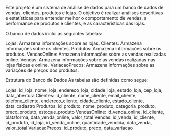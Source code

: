
Este projeto é um sistema de análise de dados para um banco de dados de vendas, clientes, produtos e lojas. O objetivo é realizar análises descritivas e estatísticas para entender melhor o comportamento de vendas, a performance de produtos e clientes, e as características das lojas.

O banco de dados inclui as seguintes tabelas:

Lojas: Armazena informações sobre as lojas.
Clientes: Armazena informações sobre os clientes.
Produtos: Armazena informações sobre os produtos.
VendasOnline: Armazena informações sobre as vendas realizadas online.
Vendas: Armazena informações sobre as vendas realizadas nas lojas físicas e online.
VariacaoPrecos: Armazena informações sobre as variações de preços dos produtos.


Estrutura do Banco de Dados
As tabelas são definidas como segue:

Lojas: id_loja, nome_loja, endereco_loja, cidade_loja, estado_loja, cep_loja, data_abertura
Clientes: id_cliente, nome_cliente, email_cliente, telefone_cliente, endereco_cliente, cidade_cliente, estado_cliente, data_cadastro
Produtos: id_produto, nome_produto, categoria_produto, preco_produto, estoque_produto
VendasOnline: id_venda_online, id_cliente, plataforma, data_venda_online, valor_total
Vendas: id_venda, id_cliente, id_produto, id_loja, id_venda_online, quantidade_vendida, data_venda, valor_total
VariacaoPrecos: id_produto, preco, data_variacao
